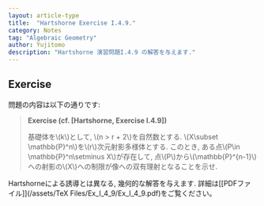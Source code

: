 ```yaml
---
layout: article-type
title:  "Hartshorne Exercise I.4.9."
category: Notes
tag: "Algebraic Geometry"
author: Yujitomo
description: "Hartshorne 演習問題I.4.9 の解答を与えます."
---
```


## Exercise

問題の内容は以下の通りです:

> **Exercise (cf. \[Hartshorne, Exercise I.4.9\])**
>
> 基礎体を\\(k\\)として, \\(n > r + 2\\)を自然数とする.
> \\(X\subset \mathbb{P}^n\\)を\\(r\\)次元射影多様体とする.
> このとき, ある点\\(P\in \mathbb{P}^n\setminus X\\)が存在して,
> 点\\(P\\)から\\(\mathbb{P}^{n-1}\\)への射影の\\(X\\)への制限が像への双有理射となることを示せ.


Hartshorneによる誘導とは異なる, 幾何的な解答を与えます.
詳細は[\[PDFファイル\]](/assets/TeX Files/Ex_I_4_9/Ex_I_4_9.pdf)をご覧ください。
